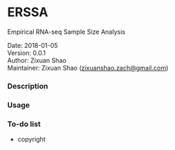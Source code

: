 # ERSSA
Empirical RNA-seq Sample Size Analysis

Date: 2018-01-05<br>
Version: 0.0.1<br>
Author: Zixuan Shao<br>
Maintainer: Zixuan Shao (zixuanshao.zach@gmail.com)

### Description

### Usage

### To-do list
- copyright
